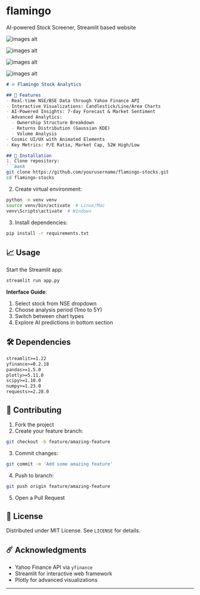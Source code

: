 # flamingo
AI-powered Stock Screener, Streamlit based website

![images alt](https://github.com/Shashrwat/flamingostockscreener/blob/f1b42910be0d49c9b20cffa41ff1b770fd17bdd3/Screenshot%202025-05-15%20191232.png)

![images alt](https://github.com/Shashrwat/flamingostockscreener/blob/f1b42910be0d49c9b20cffa41ff1b770fd17bdd3/Screenshot%202025-05-15%20191314.png)

![images alt](https://github.com/Shashrwat/flamingostockscreener/blob/f1b42910be0d49c9b20cffa41ff1b770fd17bdd3/Screenshot%202025-05-15%20191337.png)

![images alt](https://github.com/Shashrwat/flamingostockscreener/blob/f1b42910be0d49c9b20cffa41ff1b770fd17bdd3/Screenshot%202025-05-15%20191325.png)

```markdown
# 🔥 Flamingo Stock Analytics

## 🌌 Features
- Real-time NSE/BSE Data through Yahoo Finance API
- Interactive Visualizations: Candlestick/Line/Area Charts
- AI-Powered Insights: 7-day Forecast & Market Sentiment
- Advanced Analytics:
  - Ownership Structure Breakdown
  - Returns Distribution (Gaussian KDE)
  - Volume Analysis
- Cosmic UI/UX with Animated Elements
- Key Metrics: P/E Ratio, Market Cap, 52W High/Low

## 🚀 Installation
1. Clone repository:
```bash
git clone https://github.com/yourusername/flamingo-stocks.git
cd flamingo-stocks
```

2. Create virtual environment:
```bash
python -m venv venv
source venv/bin/activate  # Linux/Mac
venv\Scripts\activate  # Windows
```

3. Install dependencies:
```bash
pip install -r requirements.txt
```

## 📈 Usage
Start the Streamlit app:
```bash
streamlit run app.py
```

**Interface Guide**:
1. Select stock from NSE dropdown
2. Choose analysis period (1mo to 5Y)
3. Switch between chart types
4. Explore AI predictions in bottom section

## 🛠️ Dependencies
```txt
streamlit>=1.22
yfinance>=0.2.18
pandas>=1.5.0
plotly>=5.11.0
scipy>=1.10.0
numpy>=1.23.0
requests>=2.28.0
```

## 🤝 Contributing
1. Fork the project
2. Create your feature branch:
```bash
git checkout -b feature/amazing-feature
```
3. Commit changes:
```bash
git commit -m 'Add some amazing feature'
```
4. Push to branch:
```bash
git push origin feature/amazing-feature
```
5. Open a Pull Request

## 📜 License
Distributed under MIT License. See `LICENSE` for details.

## ☄️ Acknowledgments
- Yahoo Finance API via `yfinance`
- Streamlit for interactive web framework
- Plotly for advanced visualizations

---
